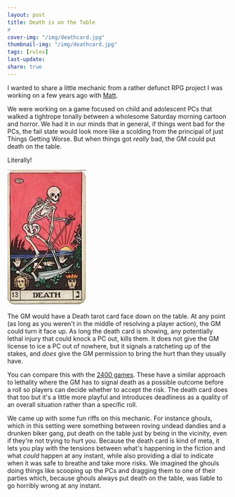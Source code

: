 ```yaml
---
layout: post
title: Death is on the Table  
#
cover-img: "/img/deathcard.jpg"
thumbnail-img: "/img/deathcard.jpg"
tags: [rules]
last-update: 
share: true
---
```

I wanted to share a little mechanic from a rather defunct RPG project I was working on a few years ago with [Matt](https://hexculture.com/).

We were working on a game focused on child and adolescent PCs that walked a tightrope tonally between a wholesome Saturday morning cartoon and horror. We had it in our minds that in general, if things went bad for the PCs, the fail state would look more like a scolding from the principal of just Things Getting Worse. But when things got *really* bad, the GM could put death on the table.

Literally!

![Death tarot card](/img/deathcard.jpg)

The GM would have a Death tarot card face down on the table. At any point (as long as you weren't in the middle of resolving a player action), the GM could turn it face up. As long the death card is showing, any potentially lethal injury that could knock a PC out, kills them. It does not give the GM license to ice a PC out of nowhere, but it signals a ratcheting up of the stakes, and _does_ give the GM permission to bring the hurt than they usually have.

You can compare this with the [2400 games](https://jasontocci.itch.io/2400). These have a similar approach to lethality where the GM has to signal death as a possible outcome before a roll so players can decide whether to accept the risk. The death card does that too but it's a little more playful and introduces deadliness as a quality of an overall situation rather than a specific roll.

We came up with some fun riffs on this mechanic. For instance ghouls, which in this setting were something between roving undead dandies and a drunken biker gang, put death on the table just by being in the vicinity, even if they're not trying to hurt you. Because the death card is kind of meta, it lets you play with the tensions between what's happening in the fiction and what _could_ happen at any instant, while also providing a dial to indicate when it was safe to breathe and take more risks. We imagined the ghouls doing things like scooping up the PCs and dragging them to one of their parties which, because ghouls always put death on the table, was liable to go horribly wrong at any instant.